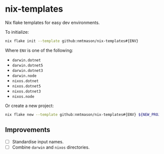 # nix-templates

Nix flake templates for easy dev environments.

To initialize:

```bash
nix flake init --template github:nmtmason/nix-templates#{ENV}
```

Where `ENV` is one of the following:

- `darwin.dotnet`
- `darwin.dotnet5`
- `darwin.dotnet3`
- `darwin.node`
- `nixos.dotnet`
- `nixos.dotnet5`
- `nixos.dotnet3`
- `nixos.node`

Or create a new project:

```bash
nix flake new --template github:nmtmason/nix-templates#{ENV} ${NEW_PROJECT_DIRECTORY}
```

## Improvements

- [ ] Standardise input names.
- [ ] Combine `darwin` and `nixos` directories.
